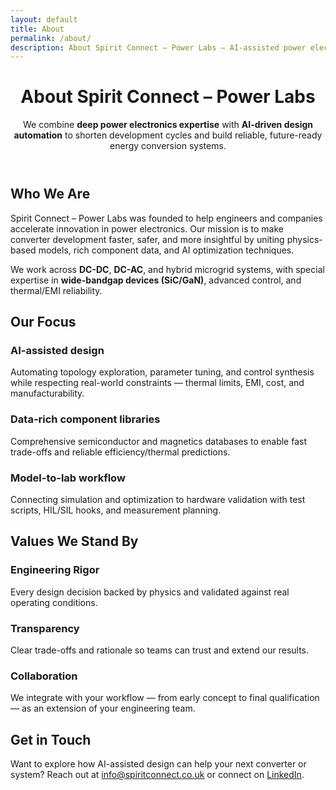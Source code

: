 ```yaml
---
layout: default
title: About
permalink: /about/
description: About Spirit Connect – Power Labs — AI-assisted power electronics design automation and consultancy.
---
```


<header class="hero">
  <div class="bg"></div>
  <div class="container">
    <h1>About Spirit Connect – Power Labs</h1>
    <p class="lead">
      We combine <strong>deep power electronics expertise</strong> with <strong>AI-driven design automation</strong> to shorten
      development cycles and build reliable, future-ready energy conversion systems.
    </p>
  </div>
</header>

<section class="section">
  <div class="container">
    <h2>Who We Are</h2>
    <p>
      Spirit Connect – Power Labs was founded to help engineers and companies accelerate innovation in
      power electronics. Our mission is to make converter development faster, safer, and more insightful
      by uniting physics-based models, rich component data, and AI optimization techniques.
    </p>
    <p>
      We work across <strong>DC-DC</strong>, <strong>DC-AC</strong>, and hybrid microgrid systems, with special expertise in
      <strong>wide-bandgap devices (SiC/GaN)</strong>, advanced control, and thermal/EMI reliability.
    </p>
  </div>
</section>

<section class="section">
  <div class="container">
    <h2>Our Focus</h2>
    <div class="grid">
      <div class="card">
        <h3>AI-assisted design</h3>
        <p>Automating topology exploration, parameter tuning, and control synthesis while respecting
        real-world constraints — thermal limits, EMI, cost, and manufacturability.</p>
      </div>
      <div class="card">
        <h3>Data-rich component libraries</h3>
        <p>Comprehensive semiconductor and magnetics databases to enable fast trade-offs and reliable
        efficiency/thermal predictions.</p>
      </div>
      <div class="card">
        <h3>Model-to-lab workflow</h3>
        <p>Connecting simulation and optimization to hardware validation with test scripts, HIL/SIL hooks,
        and measurement planning.</p>
      </div>
    </div>
  </div>
</section>

<section class="section">
  <div class="container">
    <h2>Values We Stand By</h2>
    <div class="grid">
      <div class="card">
        <h3>Engineering Rigor</h3>
        <p>Every design decision backed by physics and validated against real operating conditions.</p>
      </div>
      <div class="card">
        <h3>Transparency</h3>
        <p>Clear trade-offs and rationale so teams can trust and extend our results.</p>
      </div>
      <div class="card">
        <h3>Collaboration</h3>
        <p>We integrate with your workflow — from early concept to final qualification — as an extension
        of your engineering team.</p>
      </div>
    </div>
  </div>
</section>

<section class="section">
  <div class="container">
    <h2>Get in Touch</h2>
    <p>
      Want to explore how AI-assisted design can help your next converter or system?  
      Reach out at <a href="mailto:info@spiritconnect.co.uk">info@spiritconnect.co.uk</a> or connect on
      <a href="https://www.linkedin.com/in/fulong-li-6bb443127" target="_blank">LinkedIn</a>.
    </p>
  </div>
</section>
